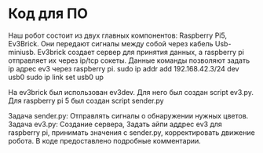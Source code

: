 Код для ПО
====

Наш робот состоит из двух главных компонентов: Raspberry Pi5, Ev3Brick.
Они передают сигналы между собой через кабель Usb-miniusb. Ev3brick создает сервер для принятия данных, а raspberry pi отправляет их через ip/tcp сокеты.
Данные команды позволяют задать ip адрес ev3 через raspberry pi. 
sudo ip addr add 192.168.42.3/24 dev usb0
sudo ip link set usb0 up

На ev3brick был использован ev3dev. Для него был создан script ev3.py. Для raspberry pi 5 был создан script sender.py

Задача sender.py: Отправлять сигналы о обнаружении нужных цветов.
Задача ev3.py: Создание сервера, Задать айпи аддрес ev3 для raspberry pi, принимать значения с sender.py, корректировать движение робота.
В коде предоставлено подробные комментарии.
